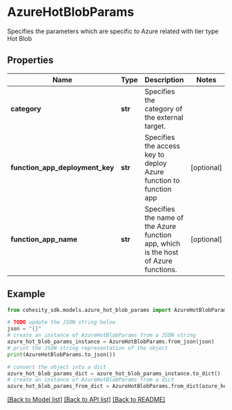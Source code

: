 # AzureHotBlobParams

Specifies the parameters which are specific to Azure related with tier type Hot Blob

## Properties

Name | Type | Description | Notes
------------ | ------------- | ------------- | -------------
**category** | **str** | Specifies the category of the external target. | 
**function_app_deployment_key** | **str** | Specifies the access key to deploy Azure function to function app | [optional] 
**function_app_name** | **str** | Specifies the name of the Azure function app, which is the host of Azure functions. | [optional] 

## Example

```python
from cohesity_sdk.models.azure_hot_blob_params import AzureHotBlobParams

# TODO update the JSON string below
json = "{}"
# create an instance of AzureHotBlobParams from a JSON string
azure_hot_blob_params_instance = AzureHotBlobParams.from_json(json)
# print the JSON string representation of the object
print(AzureHotBlobParams.to_json())

# convert the object into a dict
azure_hot_blob_params_dict = azure_hot_blob_params_instance.to_dict()
# create an instance of AzureHotBlobParams from a dict
azure_hot_blob_params_from_dict = AzureHotBlobParams.from_dict(azure_hot_blob_params_dict)
```
[[Back to Model list]](../README.md#documentation-for-models) [[Back to API list]](../README.md#documentation-for-api-endpoints) [[Back to README]](../README.md)


